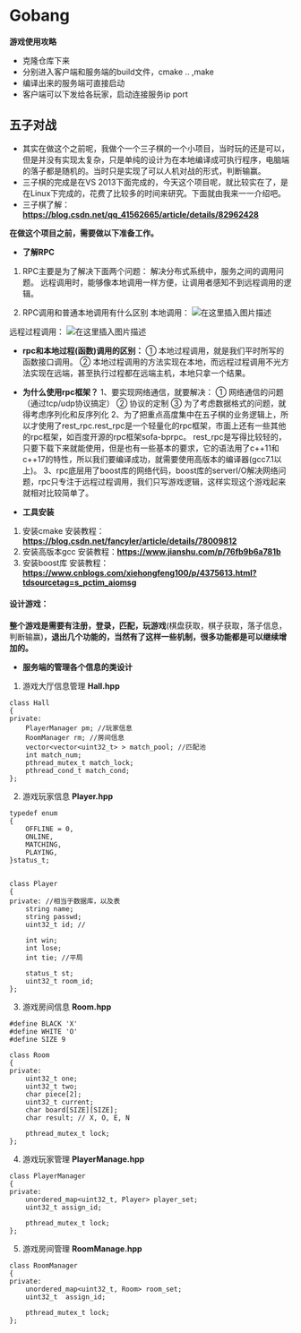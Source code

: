 # Gobang
**游戏使用攻略**
- 克隆仓库下来
- 分别进入客户端和服务端的build文件，cmake .. ,make 
- 编译出来的服务端可直接启动
- 客户端可以下发给各玩家，启动连接服务ip port

## 五子对战
- 其实在做这个之前呢，我做个一个三子棋的一个小项目，当时玩的还是可以，但是并没有实现太复杂，只是单纯的设计为在本地编译成可执行程序，电脑端的落子都是随机的。当时只是实现了可以人机对战的形式，判断输赢。
- 三子棋的完成是在VS 2013下面完成的，今天这个项目呢，就比较实在了，是在Linux下完成的，花费了比较多的时间来研究。下面就由我来一一介绍吧。
- 三子棋了解：**https://blog.csdn.net/qq_41562665/article/details/82962428**

**在做这个项目之前，需要做以下准备工作。**
-  **了解RPC**
1. RPC主要是为了解决下面两个问题：
解决分布式系统中，服务之间的调用问题。
远程调用时，能够像本地调用一样方便，让调用者感知不到远程调用的逻辑。


2. RPC调用和普通本地调用有什么区别 本地调用：
![在这里插入图片描述](https://img-blog.csdnimg.cn/20190705175548102.png?x-oss-process=image/watermark,type_ZmFuZ3poZW5naGVpdGk,shadow_10,text_aHR0cHM6Ly9ibG9nLmNzZG4ubmV0L3FxXzQxNTYyNjY1,size_16,color_FFFFFF,t_70)
   
 远程过程调用：
   ![在这里插入图片描述](https://img-blog.csdnimg.cn/20190705175604811.png?x-oss-process=image/watermark,type_ZmFuZ3poZW5naGVpdGk,shadow_10,text_aHR0cHM6Ly9ibG9nLmNzZG4ubmV0L3FxXzQxNTYyNjY1,size_16,color_FFFFFF,t_70)


- **rpc和本地过程(函数)调用的区别：**
  ① 本地过程调用，就是我们平时所写的函数接口调用。
  ② 本地过程调用的方法实现在本地，而远程过程调用不光方法实现在远端，甚至执行过程都在远端主机，本地只拿一个结果。
- **为什么使用rpc框架？**
1、要实现网络通信，就要解决：
① 网络通信的问题（通过tcp/udp协议搞定）
② 协议的定制 
③ 为了考虑数据格式的问题，就得考虑序列化和反序列化
2、为了把重点高度集中在五子棋的业务逻辑上，所以才使用了rest_rpc.rest_rpc是一个轻量化的rpc框架，市面上还有一些其他的rpc框架，如百度开源的rpc框架sofa-bprpc。
rest_rpc是写得比较轻的，只要下载下来就能使用，但是也有一些基本的要求，它的语法用了c++11和c++17的特性，所以我们要编译成功，就需要使用高版本的编译器(gcc7.1以上)。
3、rpc底层用了boost库的网络代码，boost库的serverI/O解决网络问题，rpc只专注于远程过程调用，我们只写游戏逻辑，这样实现这个游戏起来就相对比较简单了。

- **工具安装**
1. 安装cmake
安装教程：**https://blog.csdn.net/fancyler/article/details/78009812**
2. 安装高版本gcc
安装教程：**https://www.jianshu.com/p/76fb9b6a781b**
3. 安装boost库
安装教程：**https://www.cnblogs.com/xiehongfeng100/p/4375613.html?tdsourcetag=s_pctim_aiomsg**

#### 设计游戏：
**整个游戏是需要有注册，登录，匹配，玩游戏**(棋盘获取，棋子获取，落子信息，判断输赢)**，退出几个功能的，当然有了这样一些机制，很多功能都是可以继续增加的。**
- **服务端的管理各个信息的类设计**
1. 游戏大厅信息管理
**Hall.hpp**
```
class Hall
{
private:
    PlayerManager pm; //玩家信息
    RoomManager rm; //房间信息
    vector<vector<uint32_t> > match_pool; //匹配池
    int match_num;
    pthread_mutex_t match_lock;
    pthread_cond_t match_cond;
};
```
2. 游戏玩家信息
**Player.hpp**
```
typedef enum
{
    OFFLINE = 0,
    ONLINE,
    MATCHING,
    PLAYING,
}status_t;


class Player
{
private: //相当于数据库，以及表
    string name;
    string passwd;
    uint32_t id; //

    int win;
    int lose;
    int tie; //平局

    status_t st;
    uint32_t room_id;
};
```
3. 游戏房间信息
**Room.hpp**
```
#define BLACK 'X'
#define WHITE 'O'
#define SIZE 9

class Room
{
private:
    uint32_t one;
    uint32_t two;
    char piece[2];
    uint32_t current;
    char board[SIZE][SIZE];
    char result; // X, O, E, N

    pthread_mutex_t lock;
};
```
4. 游戏玩家管理
**PlayerManage.hpp**
```
class PlayerManager
{
private:
    unordered_map<uint32_t, Player> player_set;
    uint32_t assign_id;

    pthread_mutex_t lock;
};
```
5. 游戏房间管理
**RoomManage.hpp**
```
class RoomManager
{
private:
    unordered_map<uint32_t, Room> room_set;
    uint32_t  assign_id;

    pthread_mutex_t lock;
};
```


